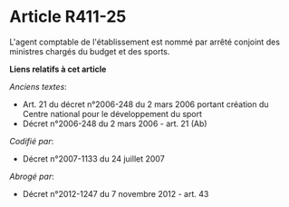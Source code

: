 # Article R411-25

L'agent comptable de l'établissement est nommé par arrêté conjoint des ministres chargés du budget et des sports.

**Liens relatifs à cet article**

_Anciens textes_:

  - Art. 21 du décret n°2006-248 du 2 mars 2006 portant création du Centre national pour le développement du sport
  - Décret n°2006-248 du 2 mars 2006 - art. 21 (Ab)

_Codifié par_:

  - Décret n°2007-1133 du 24 juillet 2007

_Abrogé par_:

  - Décret n°2012-1247 du 7 novembre 2012 - art. 43
